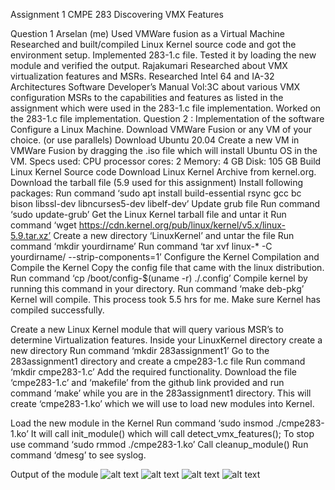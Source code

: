 Assignment 1
CMPE 283
Discovering VMX Features

Question 1
Arselan (me)
Used VMWare fusion as a Virtual Machine 
Researched and built/compiled Linux Kernel source code and got the environment setup. 
Implemented 283-1.c file. 
Tested it by loading the new module and verified the output.
Rajakumari
Researched about VMX virtualization features and MSRs. 
Researched Intel 64 and IA-32 Architectures Software Developer’s Manual Vol:3C about various VMX configuration MSRs to the capabilities and features as listed in the assignment which were used in the 283-1.c file implementation. 
Worked on the 283-1.c file implementation. 
Question 2 : Implementation of the software
Configure a Linux Machine. 
Download VMWare Fusion or any VM of your choice. (or use parallels) 
Download Ubuntu 20.04
Create a new VM in VMWare Fusion by dragging the .iso file which will install Ubuntu OS in the VM.
Specs used: 
CPU processor cores: 2
Memory: 4 GB
Disk: 105 GB
Build Linux Kernel Source code
Download Linux Kernel Archive from kernel.org. 
Download the tarball file (5.9 used for this assignment)
Install following packages:
Run command ‘sudo apt install build-essential rsync gcc bc bison libssl-dev libncurses5-dev libelf-dev’
Update grub file 
Run command ‘sudo update-grub’
Get the Linux Kernel tarball file and untar it
Run command ‘wget https://cdn.kernel.org/pub/linux/kernel/v5.x/linux-5.9.tar.xz’
Create a new directory ‘LinuxKernel’ and untar the file
Run command ‘mkdir yourdirname’
Run command ‘tar xvf linux-* -C yourdirname/ --strip-components=1’
Configure the Kernel Compilation and Compile the Kernel
Copy the config file that came with the linux distribution. 
Run command ‘cp /boot/config-$(uname -r) ./.config’
Compile kernel by running this command in your directory.
Run command ‘make deb-pkg’
Kernel will compile. This process took 5.5 hrs for me. 
Make sure Kernel has compiled successfully. 


Create a new Linux Kernel module that will query various MSR’s to determine Virtualization features. 
Inside your LinuxKernel directory create a new directory
Run command ‘mkdir 283assignment1’
Go to the 283assignment1 directory and create a cmpe283-1.c file
Run command ‘mkdir cmpe283-1.c’
Add the required functionality. 
Download the file ‘cmpe283-1.c’ and ‘makefile’ from the github link provided and run command ‘make’ while you are in the 283assignment1 directory. 
This will create ‘cmpe283-1.ko’ which we will use to load new modules into Kernel.


Load the new module in the Kernel
Run command ‘sudo insmod ./cmpe283-1.ko’
It will call init_module() which will call detect_vmx_features();
To stop use command ‘sudo rmmod ./cmpe283-1.ko’
Call cleanup_module()
Run command ‘dmesg’ to see syslog. 








Output of the module
![alt text](https://github.com/[arselan95]/[linux]/blob/[branch]/1.png?raw=true)
![alt text](https://github.com/[username]/[reponame]/blob/[branch]/2.png?raw=true)
![alt text](https://github.com/[username]/[reponame]/blob/[branch]/3.png?raw=true)
![alt text](https://github.com/[username]/[reponame]/blob/[branch]/4.png?raw=true)





